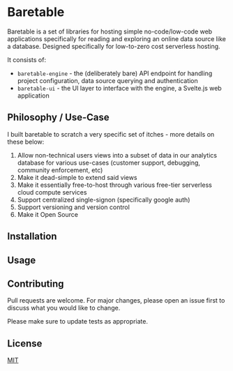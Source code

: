 # Baretable

Baretable is a set of libraries for hosting simple no-code/low-code web applications specifically for reading and exploring an online data source like a database.  Designed specifically for low-to-zero cost serverless hosting.

It consists of:
- `baretable-engine` - the (deliberately bare) API endpoint for handling project configuration, data source querying and authentication
- `baretable-ui` - the UI layer to interface with the engine, a Svelte.js web application

## Philosophy / Use-Case

I built baretable to scratch a very specific set of itches - more details on these below:
1. Allow non-technical users views into a subset of data in our analytics database for various use-cases (customer support, debugging, community enforcement, etc)
2. Make it dead-simple to extend said views
3. Make it essentially free-to-host through various free-tier serverless cloud compute services
4. Support centralized single-signon (specifically google auth)
5. Support versioning and version control
6. Make it Open Source

## Installation

## Usage

## Contributing
Pull requests are welcome. For major changes, please open an issue first to discuss what you would like to change.

Please make sure to update tests as appropriate.

## License
[MIT](https://choosealicense.com/licenses/mit/)